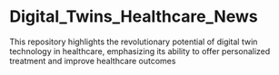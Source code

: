 # Digital_Twins_Healthcare_News
This repository highlights the revolutionary potential of digital twin technology in healthcare, emphasizing its ability to offer personalized treatment and improve healthcare outcomes
